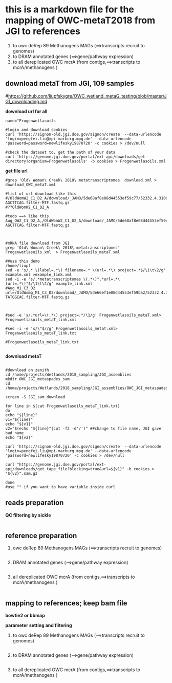 # this is a markdown file for the mapping of OWC-metaT2018 from JGI to references

1. to owc deRep 89 Methanogens MAGs (==>transcripts recruit to genomes)
2. to DRAM annotated genes (==>gene/pathway expression)
3. to all dereplicated OWC  mcrA (from contigs,==>transcripts to mcrA/methanogens )

## download metaT from JGI, 109 samples

#https://github.com/liupfskygre/OWC_wetland_metaG_testing/blob/master/JGI_downloading.md

**download url for all**
```
name="Frogenwetlasoils

#login and download cookies
curl 'https://signon-old.jgi.doe.gov/signon/create' --data-urlencode 'login=pengfei.liu@mpi-marburg.mpg.de' --data-urlencode 'password=password=newlifesky19870720' -c cookies > /dev/null

#check the dataset to, get the path of your data
curl 'https://genome.jgi.doe.gov/portal/ext-api/downloads/get-directory?organism=Frogenwetlasoils' -b cookies > Frogenwetlasoils.xml

```
**get file url**
```
#grep 'Old\ Woman\ Creek\ 2018\ metatranscriptomes' download.xml > download_OWC_metaT.xml

#list of url download like this
#/OldWomW2_C1_D2_A/download/_JAMO/5de68af8e08d44553ef59c77/52332.4.310648.CTGAAGCT-AGCTTCAG.filter-MTF.fastq.gz
#??OldWomW2_C1_D2_A

#todo ==> like this
Aug_OW2_C1_D2_A,/OldWomW2_C1_D2_A/download/_JAMO/5de68af8e08d44553ef59c77/52332.4.310648.CTGAAGCT-AGCTTCAG.filter-MTF.fastq.gz



#mRNA file download from JGI
grep 'Old\ Woman\ Creek\ 2018\ metatranscriptomes' Frogenwetlasoils.xml  > Frogenwetlasoils_metaT.xml 

##use this demo
/home/liupf
sed -e 's/.* \(label=.*\) filename=.* \(url=.*\) project=.*$/\1\t\2/g' example.xml >example_link.xml
sed -i -e 's/.*metatranscriptomes \(.*\)".*url=.*\(url=.*\)"$/\1\t\2/g' example_link.xml
#Aug_M1_C3_D2	url=/OldWomg_M1_C3_D2/download/_JAMO/5de66ef1e08d44553ef59ba2/52332.4.310648.GTGCCATA-TATGGCAC.filter-MTF.fastq.gz



#sed -e 's/.*url=\(.*\) project=.*/\1/g' Frogenwetlasoils_metaT.xml> Frogenwetlasoils_metaT_link.xml

#sed -i -e 's/\"$//g' Frogenwetlasoils_metaT.xml> Frogenwetlasoils_metaT_link.txt

#Frogenwetlasoils_metaT_link.txt


```

**download metaT**
```

#download on zenith
cd /home/projects/Wetlands/2018_sampling/JGI_assemblies
mkdir OWC_JGI_metaspades_sam
cd /home/projects/Wetlands/2018_sampling/JGI_assemblies/OWC_JGI_metaspades_sam

screen -S JGI_sam_download

for line in $(cat Frogenwetlasoils_metaT_link.txt)
do
echo "${line}"
v1="${line}"
echo "${v1}"
v2="$(echo "${line}"|cut -f2 -d'/')" ##change to file name, JGI gave bad name 
echo "${v2}"

curl 'https://signon-old.jgi.doe.gov/signon/create' --data-urlencode 'login=pengfei.liu@mpi-marburg.mpg.de' --data-urlencode 'password=newlifesky19870720' -c cookies > /dev/null

curl "https://genome.jgi.doe.gov/portal/ext-api/downloads/get_tape_file?blocking=true&url=${v1}" -b cookies > "${v2}".sam.gz

done
#use "" if you want to have variable inside curl
```

## reads preparation

**QC filtering by sickle**
```

```

## reference preparation

1. owc deRep 89 Methanogens MAGs (==>transcripts recruit to genomes)
```

```



2. DRAM annotated genes (==>gene/pathway expression)

```

```

3. all dereplicated OWC  mcrA (from contigs,==>transcripts to mcrA/methanogens )
```

```


## mapping to references; keep bam file

**bowtie2 or bbmap**

**parameter setting and filtering**

1. to owc deRep 89 Methanogens MAGs (==>transcripts recruit to genomes)
```

```

2. to DRAM annotated genes (==>gene/pathway expression)
```

```

3. to all dereplicated OWC  mcrA (from contigs,==>transcripts to mcrA/methanogens )
```


```



